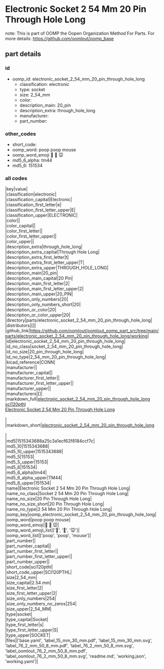 # Electronic Socket 2 54 Mm 20 Pin Through Hole Long  

note: This is part of OOMP the Oopen Organization Method For Parts. For more details: https://github.com/oomlout/oomp_base

##  part details





### id
* oomp_id: electronic_socket_2_54_mm_20_pin_through_hole_long
  * classification: electronic
  * type: socket
  * size: 2_54_mm
  * color: 
  * description_main: 20_pin
  * description_extra: through_hole_long
  * manufacturer: 
  * part_number: 

### other_codes
* short_code: 
* oomp_word: poop poop mouse
* oomp_word_emoji :poop: :poop: :mouse:
* md5_6_alpha: tm44
* md5_6: 151534

### all codes 
|key|value|  
|classification|electronic|  
|classification_capital|Electronic|  
|classification_first_letter|e|  
|classification_first_letter_upper|E|  
|classification_upper|ELECTRONIC|  
|color||  
|color_capital||  
|color_first_letter||  
|color_first_letter_upper||  
|color_upper||  
|description_extra|through_hole_long|  
|description_extra_capital|Through Hole Long|  
|description_extra_first_letter|t|  
|description_extra_first_letter_upper|T|  
|description_extra_upper|THROUGH_HOLE_LONG|  
|description_main|20_pin|  
|description_main_capital|20 Pin|  
|description_main_first_letter|2|  
|description_main_first_letter_upper|2|  
|description_main_upper|20_PIN|  
|description_only_numbers|20|  
|description_only_numbers_short|20|  
|description_or_color|20|  
|description_or_color_upper|20|  
|directory|parts/electronic_socket_2_54_mm_20_pin_through_hole_long|  
|distributors|[]|  
|github_link|https://github.com/oomlout/oomlout_oomp_part_src/tree/main/parts/electronic_socket_2_54_mm_20_pin_through_hole_long/working|  
|id|electronic_socket_2_54_mm_20_pin_through_hole_long|  
|id_no_class|socket_2_54_mm_20_pin_through_hole_long|  
|id_no_size|20_pin_through_hole_long|  
|id_no_type|2_54_mm_20_pin_through_hole_long|  
|kicad_reference|CONN|  
|manufacturer||  
|manufacturer_capital||  
|manufacturer_first_letter||  
|manufacturer_first_letter_upper||  
|manufacturer_upper||  
|manufacturers|[]|  
|markdown_full|[electronic_socket_2_54_mm_20_pin_through_hole_long](https://github.com/oomlout/oomlout_oomp_part_src/tree/main/parts/electronic_socket_2_54_mm_20_pin_through_hole_long/working)<br>[sci120pthl](https://github.com/oomlout/oomlout_oomp_part_src/tree/main/parts/electronic_socket_2_54_mm_20_pin_through_hole_long/working)<br>[Electronic Socket 2 54 Mm 20 Pin Through Hole Long](https://github.com/oomlout/oomlout_oomp_part_src/tree/main/parts/electronic_socket_2_54_mm_20_pin_through_hole_long/working)<br><br>|  
|markdown_short|[electronic_socket_2_54_mm_20_pin_through_hole_long](https://github.com/oomlout/oomlout_oomp_part_src/tree/main/parts/electronic_socket_2_54_mm_20_pin_through_hole_long/working)<br><br>|  
|md5|1515343688a25c3a1ecf62f8184ccf7c|  
|md5_10|1515343688|  
|md5_10_upper|1515343688|  
|md5_5|15153|  
|md5_5_upper|15153|  
|md5_6|151534|  
|md5_6_alpha|tm44|  
|md5_6_alpha_upper|TM44|  
|md5_6_upper|151534|  
|name|Electronic Socket 2 54 Mm 20 Pin Through Hole Long|  
|name_no_class|Socket 2 54 Mm 20 Pin Through Hole Long|  
|name_no_size|20 Pin Through Hole Long|  
|name_no_size_short|20 Pin Through Hole Long|  
|name_no_type|2 54 Mm 20 Pin Through Hole Long|  
|oomp_key|oomp_electronic_socket_2_54_mm_20_pin_through_hole_long|  
|oomp_word|poop poop mouse|  
|oomp_word_emoji|:poop: :poop: :mouse:|  
|oomp_word_emoji_list|[':poop:', ':poop:', ':mouse:']|  
|oomp_word_list|['poop', 'poop', 'mouse']|  
|part_number||  
|part_number_capital||  
|part_number_first_letter||  
|part_number_first_letter_upper||  
|part_number_upper||  
|short_code|sci120pthl|  
|short_code_upper|SCI120PTHL|  
|size|2_54_mm|  
|size_capital|2.54 mm|  
|size_first_letter|2|  
|size_first_letter_upper|2|  
|size_only_numbers|254|  
|size_only_numbers_no_zeros|254|  
|size_upper|2_54_MM|  
|type|socket|  
|type_capital|Socket|  
|type_first_letter|s|  
|type_first_letter_upper|S|  
|type_upper|SOCKET|  
|files|['base.yaml', 'label_15_mm_30_mm.pdf', 'label_15_mm_30_mm.svg', 'label_76_2_mm_50_8_mm.pdf', 'label_76_2_mm_50_8_mm.svg', 'label_oomlout_76_2_mm_50_8_mm.pdf', 'label_oomlout_76_2_mm_50_8_mm.svg', 'readme.md', 'working.json', 'working.yaml']|  
